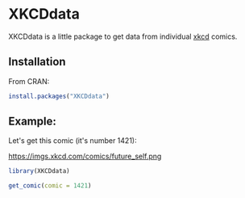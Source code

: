 <!-- README.md is generated from README.Rmd. Please edit that file -->
XKCDdata
========

XKCDdata is a little package to get data from individual [xkcd]() comics.

Installation
------------

From CRAN:

``` r
install.packages("XKCDdata")
```

Example:
--------

Let's get this comic (it's number 1421):

<https://imgs.xkcd.com/comics/future_self.png>

``` r
library(XKCDdata)

get_comic(comic = 1421)
```
